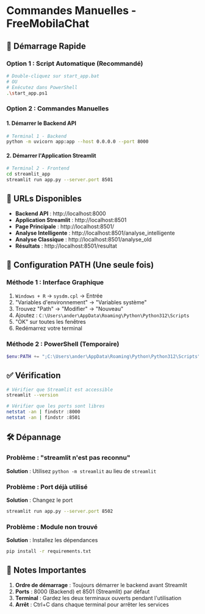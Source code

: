 # Commandes Manuelles - FreeMobilaChat

## 🚀 Démarrage Rapide

### Option 1 : Script Automatique (Recommandé)
```bash
# Double-cliquez sur start_app.bat
# OU
# Exécutez dans PowerShell
.\start_app.ps1
```

### Option 2 : Commandes Manuelles

#### 1. Démarrer le Backend API
```bash
# Terminal 1 - Backend
python -m uvicorn app:app --host 0.0.0.0 --port 8000
```

#### 2. Démarrer l'Application Streamlit
```bash
# Terminal 2 - Frontend
cd streamlit_app
streamlit run app.py --server.port 8501
```

## 📍 URLs Disponibles

- **Backend API** : http://localhost:8000
- **Application Streamlit** : http://localhost:8501
- **Page Principale** : http://localhost:8501/
- **Analyse Intelligente** : http://localhost:8501/analyse_intelligente
- **Analyse Classique** : http://localhost:8501/analyse_old
- **Résultats** : http://localhost:8501/resultat

## 🔧 Configuration PATH (Une seule fois)

### Méthode 1 : Interface Graphique
1. `Windows + R` → `sysdm.cpl` → Entrée
2. "Variables d'environnement" → "Variables système"
3. Trouvez "Path" → "Modifier" → "Nouveau"
4. Ajoutez : `C:\Users\ander\AppData\Roaming\Python\Python312\Scripts`
5. "OK" sur toutes les fenêtres
6. Redémarrez votre terminal

### Méthode 2 : PowerShell (Temporaire)
```powershell
$env:PATH += ";C:\Users\ander\AppData\Roaming\Python\Python312\Scripts"
```

## ✅ Vérification

```bash
# Vérifier que Streamlit est accessible
streamlit --version

# Vérifier que les ports sont libres
netstat -an | findstr :8000
netstat -an | findstr :8501
```

## 🛠️ Dépannage

### Problème : "streamlit n'est pas reconnu"
**Solution** : Utilisez `python -m streamlit` au lieu de `streamlit`

### Problème : Port déjà utilisé
**Solution** : Changez le port
```bash
streamlit run app.py --server.port 8502
```

### Problème : Module non trouvé
**Solution** : Installez les dépendances
```bash
pip install -r requirements.txt
```

## 📝 Notes Importantes

1. **Ordre de démarrage** : Toujours démarrer le backend avant Streamlit
2. **Ports** : 8000 (Backend) et 8501 (Streamlit) par défaut
3. **Terminal** : Gardez les deux terminaux ouverts pendant l'utilisation
4. **Arrêt** : Ctrl+C dans chaque terminal pour arrêter les services
